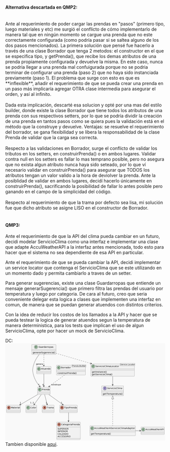 #### Alternativa descartada en QMP2:
<br/>
Ante al requerimiento de poder cargar las prendas en "pasos" (primero tipo, luego materiales y etc) me surgió el conflicto de cómo implementarlo de manera tal que en ningún momento se cargue una prenda que no este correctamente configurada (como podría pasar si se saltea alguno de los dos pasos mencionados). La primera solución que pensé fue hacerlo a través de una clase Borrador que tenga 2 metodos: el constructor en el que se especifica tipo, y getPrenda(), que recibe los demas atributos de una prenda propiamente configurada y devuelve la misma. En este caso, nunca se podria llegar a una prenda mal confuigurada porque no se podria terminar de configurar una prenda (paso 2) que no haya sido instanciada previamente (paso 1). El problema que surge con esto es que es **inflexible**, añadir el requerimiento de que se pueda crear una prenda en un paso más implicaría agregar OTRA clase intermedia para asegurar el orden, y así al infinito.
<br/>
<br/>
Dada esta implicación, descarté esa solucion y opté por una mas del estilo builder, donde existe la clase Borrador que tiene todos los atributos de una prenda con sus respectivos setters, por lo que se podría dividir la creación de una prenda en tantos pasos como se quiera pues la validación está en el método que la construye y devuelve. Ventajas: se resuelve el requerimiento del borrador, se gana flexibilidad y se libera la responsabilidad de la clase Prenda de validar que la carga sea correcta.
<br/>
<br/>
Respecto a las validaciones en Borrador, surge el conflicto de validar los tributos en los setters, en construirPrenda() o en ambos lugares. Validar contra null en los setters es fallar lo mas temprano posible, pero no asegura que no exista algun atributo nunca haya sido seteado, por lo que ví necesario validar en construirPrenda() para asegurar que TODOS los atributos tengan un valor valido a la hora de deviolver la prenda. Ante la posiblidad de validar en ambos lugares, decidí hacerlo únicamente en construirPrenda(), sacrificando la posibilidad de fallar lo antes posible pero ganando en el campo de la simplicidad del código.
<br/>
<br/>
Respecto al requerimiento de que la trama por defecto sea lisa, mi solución fue que dicho atributo se asigne LISO en el constructor de Borrador.
<br/>
<br/>

#### QMP3:
Ante el requerimiento de que la API del clima pueda cambiar en un futuro, decidi modelar ServicioClima como una interfaz e implementar una clase que adapte AccuWeatherAPI a la interfaz antes mencionada, todo esto para hacer que el sistema no sea dependiente de esa API en particular.

Ante el requerimiento de que se pueda cambiar la API, decidi implementar un service locator que contenga el ServicioClima que se este utilizando en un momento dado y permita cambiarlo a traves de un setter.

Para generar sugerencias, existe una clase Guardarropas que entiende un mensaje generarSugerencia() que primero filtra las prendas del usuario por temperatura y luego por categoria. De cara al futuro, creo que seria conveniente delegar esta logica a clases que implementen una interfaz en comun, de manera que se puedan generar atuendos con distintos criterios.

Con la idea de reducir los costos de los llamados a la API y hacer que se pueda testear la logica de generar atuendos segun la temperatura de manera deterministica, para los tests que implican el uso de algun ServicioClima, opte por hacer un mock de ServicioClima.

DC:
![](class-diagram.png)
Tambien disponible [aqui](//www.plantuml.com/plantuml/ZLBVgzCm57xFNn7pf48BYe-ZhAjJ2jEDTIBuTaYFNQ1focaYoDp_RcXI9Tikzxxbd7m_ldxfUh90rkcUlR9drCWrqCHa3zF4FpkW5eZC21E_i0u79A36TKWuI0Mltx0hIq1PLd3nLl231xIGtkLvmHkaNqegK_LAmyv8i8POS8iSVl6QuHZKtWd-1IoIWZxTv_bxmIlJ6xh5dmWqt2tLQ68iXeFJlFAgdV6w_uoRRuVjiTuVMVtrKpXKvUv7-N7FoghQDdk_OjT0_gyMvYLYc4A0Qlwia915GanqQxvqi354q1hYguZTEDMtICM5IJDCbfoY-IPqly3dRaL4_4R1KzNIEZ-QkTfu3hLyUFgbH7XjiP2ZriCNvAkmHHuNnVotsDhdWK6Yp-gdX3d7VwZbWwKcZAd18lq4YUb5C3cX7f70EWgYopTBwRuZs3DIcR3A5aOlzvZyB2jpOvx_kKjuxtcesGlKI7LdcnMtpBLltEd-Bm00).